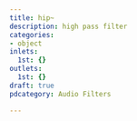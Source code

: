 ```yaml
---
title: hip~
description: high pass filter
categories:
- object
inlets:
  1st: {}
outlets:
  1st: {}
draft: true
pdcategory: Audio Filters

---
```


